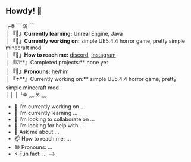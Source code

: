 ## Howdy! 💜

╭❁ ﹋ ꕤ ﹋<br />
│ **『**🫧**』Currently learning:** Unreal Engine, Java <br />
│ **『**💜**』Currently working on:** simple UE5.4.4 horror game, pretty simple minecraft mod <br />
│‎ **『**🪻**』How to reach me:** [discord](https://discord.com/users/748861794637971547), [Instagram](https://www.instagram.com/taxi0k/) <br />
│ **『**☑️**』Completed projects:** none yet <br />
│ **『**🦄**』Pronouns:** he/him <br />
│ **『**☂️**』Currently working on:** simple UE5.4.4 horror game, pretty simple minecraft mod <br />
│ 
│ 
│
╰❁ ﹏ ꕤ ﹏

- 🔭 I’m currently working on ...
- 🌱 I’m currently learning ...
- 👯 I’m looking to collaborate on ...
- 🤔 I’m looking for help with ...
- 💬 Ask me about ...
- 📫 How to reach me: ...
- 😄 Pronouns: ...
- ⚡ Fun fact: ...
-->
